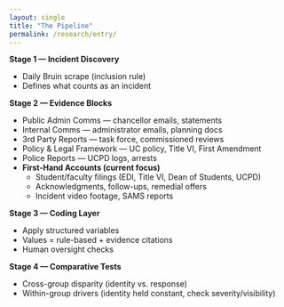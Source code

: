 ```yaml
---
layout: single
title: "The Pipeline"
permalink: /research/entry/
---
```



**Stage 1 — Incident Discovery**  
- Daily Bruin scrape (inclusion rule)  
- Defines what counts as an incident  

**Stage 2 — Evidence Blocks**  
- Public Admin Comms — chancellor emails, statements  
- Internal Comms — administrator emails, planning docs  
- 3rd Party Reports — task force, commissioned reviews  
- Policy & Legal Framework — UC policy, Title VI, First Amendment  
- Police Reports — UCPD logs, arrests  
- **First-Hand Accounts (current focus)**  
  - Student/faculty filings (EDI, Title VI, Dean of Students, UCPD)  
  - Acknowledgments, follow-ups, remedial offers  
  - Incident video footage, SAMS reports  

**Stage 3 — Coding Layer**  
- Apply structured variables  
- Values = rule-based + evidence citations  
- Human oversight checks

**Stage 4 — Comparative Tests**  
- Cross-group disparity (identity vs. response)  
- Within-group drivers (identity held constant, check severity/visibility)  



<!-- 

## Methods 

This project evaluates how UCLA responded to identity-based harm and protest-related incidents and whether those responses aligned with policy and legal obligations.

### Evidence Sources
1. **Public Administrative Communication**  
   - Chancellor and administrative statements, press releases, campuswide emails.  
   - Purpose: Measure tone, framing, and timing of responses.  

2. **Internal Communication**  
   - External communications to administrators, internal administrator emails, outgoing administrator communications.  
   - Purpose: Compare what administrators knew vs. what was stated publicly. Compare how administrators planned to respond to incidents vs. what administrative actions occurred.  

3. **Independent/3rd Party Reports**  
   - Commissioned investigations, task force reviews, consultant reports.  
   - Purpose: Establish how risks and responses were externally evaluated.  

4. **Policy & Legal Framework**  
   - UC policy, First Amendment principles, Title VI obligations, USAC rules.  
   - Purpose: Benchmark UCLA’s obligations against actual practice.  

5. **Police Reports**  
   - UCPD incident reports, crime logs, arrest data.  
   - Purpose: Identify how incidents were recorded, investigated, or closed.  

6. **First-Hand Accounts (Critical Evidence Gap Filler)**  
   - Because PRA/FOIA requests can produce limited records, first-hand accounts are essential to establish what reports were filed and how UCLA responded.  
   - Scope: Not general perceptions of climate, but **factual details of process**:  
     - Who filed reports (EDI, Title VI, Dean of Students, UCPD).  
     - What acknowledgment, follow-up, or closure notices were received.  
     - What (if any) protective or remedial measures UCLA offered.  
   - Purpose: To verify whether UCLA fulfilled its Title VI duty to alleviate a hostile environment once on notice of identity-based exclusion or harassment.  

-->












